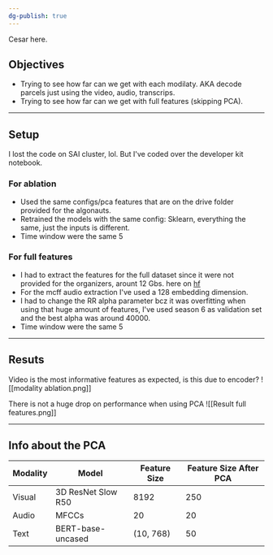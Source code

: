 ```yaml
---
dg-publish: true
---
```

Cesar here.

## Objectives
- Trying to see how far can we get with each modilaty. AKA decode parcels just using the video, audio, transcrips.
- Trying to see how far can we get with full features (skipping PCA).

---
## Setup 

I lost the code on SAI cluster, lol. But I've coded over the developer kit notebook.
### For ablation
* Used the same configs/pca features that are on the drive folder provided for the algonauts.
* Retrained the models with the same config: Sklearn, everything the same, just the inputs is different.
* Time window were the same 5
### For full features
- I had to extract the features for the full dataset since it were not provided for the organizers, arount 12 Gbs. here on [hf](https://huggingface.co/datasets/medarc/AlgonautsDS-features/tree/main/developer_kit) 
- For the mcff audio extraction I've used a 128 embedding dimension.
- I had to change the RR alpha parameter bcz it was overfitting when using that huge amount of features, I've used season 6 as validation set and the best alpha was around 40000.
- Time window were the same 5
 
---
## Resuts

Video is the most informative features as expected, is this due to encoder?
![[modality ablation.png]]


There is not a huge drop on performance when using PCA
![[Result full features.png]]


---
## Info about the PCA

| Modality | Model              | Feature Size | Feature Size After PCA |
| -------- | ------------------ | ------------ | ---------------------- |
| Visual   | 3D ResNet Slow R50 | 8192         | 250                    |
| Audio    | MFCCs              | 20           | 20                     |
| Text     | BERT-base-uncased  | (10, 768)    | 50                     |
